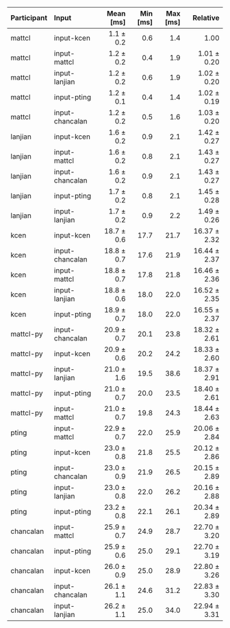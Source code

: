 | Participant | Input | Mean [ms] | Min [ms] | Max [ms] | Relative |
|:---|:---|---:|---:|---:|---:|
| mattcl | input-kcen | 1.1 ± 0.2 | 0.6 | 1.4 | 1.00 |
| mattcl | input-mattcl | 1.2 ± 0.2 | 0.4 | 1.9 | 1.01 ± 0.20 |
| mattcl | input-lanjian | 1.2 ± 0.2 | 0.6 | 1.9 | 1.02 ± 0.20 |
| mattcl | input-pting | 1.2 ± 0.1 | 0.4 | 1.4 | 1.02 ± 0.19 |
| mattcl | input-chancalan | 1.2 ± 0.2 | 0.5 | 1.6 | 1.03 ± 0.20 |
| lanjian | input-kcen | 1.6 ± 0.2 | 0.9 | 2.1 | 1.42 ± 0.27 |
| lanjian | input-mattcl | 1.6 ± 0.2 | 0.8 | 2.1 | 1.43 ± 0.27 |
| lanjian | input-chancalan | 1.6 ± 0.2 | 0.9 | 2.1 | 1.43 ± 0.27 |
| lanjian | input-pting | 1.7 ± 0.2 | 0.8 | 2.1 | 1.45 ± 0.28 |
| lanjian | input-lanjian | 1.7 ± 0.2 | 0.9 | 2.2 | 1.49 ± 0.26 |
| kcen | input-kcen | 18.7 ± 0.6 | 17.7 | 21.7 | 16.37 ± 2.32 |
| kcen | input-chancalan | 18.8 ± 0.7 | 17.6 | 21.9 | 16.44 ± 2.37 |
| kcen | input-mattcl | 18.8 ± 0.7 | 17.8 | 21.8 | 16.46 ± 2.36 |
| kcen | input-lanjian | 18.8 ± 0.6 | 18.0 | 22.0 | 16.52 ± 2.35 |
| kcen | input-pting | 18.9 ± 0.7 | 18.0 | 22.0 | 16.55 ± 2.37 |
| mattcl-py | input-chancalan | 20.9 ± 0.7 | 20.1 | 23.8 | 18.32 ± 2.61 |
| mattcl-py | input-kcen | 20.9 ± 0.6 | 20.2 | 24.2 | 18.33 ± 2.60 |
| mattcl-py | input-lanjian | 21.0 ± 1.6 | 19.5 | 38.6 | 18.37 ± 2.91 |
| mattcl-py | input-pting | 21.0 ± 0.7 | 20.0 | 23.5 | 18.40 ± 2.61 |
| mattcl-py | input-mattcl | 21.0 ± 0.7 | 19.8 | 24.3 | 18.44 ± 2.63 |
| pting | input-mattcl | 22.9 ± 0.7 | 22.0 | 25.9 | 20.06 ± 2.84 |
| pting | input-kcen | 23.0 ± 0.8 | 21.8 | 25.5 | 20.12 ± 2.86 |
| pting | input-chancalan | 23.0 ± 0.9 | 21.9 | 26.5 | 20.15 ± 2.89 |
| pting | input-lanjian | 23.0 ± 0.8 | 22.0 | 26.2 | 20.16 ± 2.88 |
| pting | input-pting | 23.2 ± 0.8 | 22.1 | 26.1 | 20.34 ± 2.89 |
| chancalan | input-mattcl | 25.9 ± 0.7 | 24.9 | 28.7 | 22.70 ± 3.20 |
| chancalan | input-pting | 25.9 ± 0.6 | 25.0 | 29.1 | 22.70 ± 3.19 |
| chancalan | input-kcen | 26.0 ± 0.9 | 25.0 | 28.9 | 22.80 ± 3.26 |
| chancalan | input-chancalan | 26.1 ± 1.1 | 24.6 | 31.2 | 22.83 ± 3.30 |
| chancalan | input-lanjian | 26.2 ± 1.1 | 25.0 | 34.0 | 22.94 ± 3.31 |

